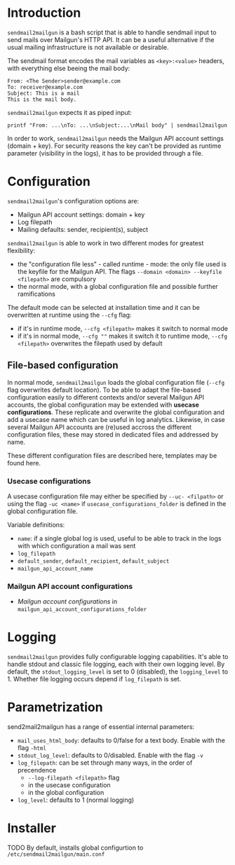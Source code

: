# Introduction
`sendmail2mailgun` is a bash script that is able to handle sendmail input to send mails over Mailgun's HTTP API. It can be a useful 
alternative if the usual mailing infrastructure is not available or desirable. 

The sendmail format encodes the mail variables as `<key>:<value>` headers, with everything else beeing the mail body: 
```
From: <The Sender>sender@example.com
To: receiver@example.com
Subject: This is a mail
This is the mail body.
```  
`sendmail2mailgun` expects it as piped input:
```
printf "From: ...\nTo: ...\nSubject:...\nMail body" | sendmail2mailgun
```
In order to work, `sendmail2mailgun` needs the Mailgun API account settings (domain + key). For security reasons the key can't 
be provided as runtime parameter (visibility in the logs), it has to be provided through a file. 

# Configuration
`sendmail2mailgun`'s configuration options are:
- Mailgun API account settings: domain + key
- Log filepath
- Mailing defaults: sender, recipient(s), subject

`sendmail2mailgun` is able to work in two different modes for greatest flexibility:
- the "configuration file less" - called runtime - mode: the only file used is the keyfile for the Mailgun API. The flags 
  `--domain <domain> --keyfile <filepath>` are compulsory
- the normal mode, with a global configuration file and possible further ramifications

The default mode can be selected at installation time and it can be overwritten at runtime using the `--cfg` flag:
- if it's in runtime mode, `--cfg <filepath>` makes it switch to normal mode
- if it's in normal mode, `--cfg ""` makes it switch it to runtime mode, `--cfg <filepath>` overwrites the filepath used by default

## File-based configuration
In normal mode, `sendmail2mailgun` loads the global configuration file (`--cfg` flag overwrites default location). To be able to adapt 
the file-based configuration easily to different contexts and/or several Mailgun API accounts, the global configuration may be extended 
with **usecase configurations**. These replicate and overwrite the global configuration and add a usecase name which can be useful in 
log analytics. Likewise, in case several Mailgun API accounts are (re)used accross the different configuration files, these may stored 
in dedicated files and addressed by name.

These different configuration files are described here, templates may be found here.

### Usecase configurations
A usecase configuration file may either be specified by `--uc- <filpath>` or using the flag `-uc <name>` if 
`usecase_configurations_folder` is defined in the global configuration file.  

Variable definitions:
- `name`: if a single global log is used, useful to be able to track in the logs with which configuration a mail was sent
- `log_filepath`
- `default_sender`, `default_recipient`, `default_subject`
- `mailgun_api_account_name`
 
### Mailgun API account configurations
- *Mailgun account configurations* in `mailgun_api_account_configurations_folder`

# Logging
`sendmail2mailgun` provides fully configurable logging capabilities. It's able to handle stdout and classic file logging, each with 
their own logging level.
By default, the `stdout_logging_level` is set to 0 (disabled), the `logging_level` to 1. Whether file logging occurs depend if
`log_filepath` is set.

# Parametrization
send2mail2mailgun has a range of essential internal parameters:
- `mail_uses_html_body`: defaults to 0/false for a text body. Enable with the flag `-html`
- `stdout_log_level`: defaults to 0/disabled. Enable with the flag `-v`
- `log_filepath`: can be set through many ways, in the order of precendence
	+ `--log-filepath <filepath>` flag
	+ in the usecase configuration
	+ in the global configuration
- `log_level`: defaults to 1 (normal logging)

# Installer
TODO 
By default, installs global configurtion to `/etc/sendmail2mailgun/main.conf`
